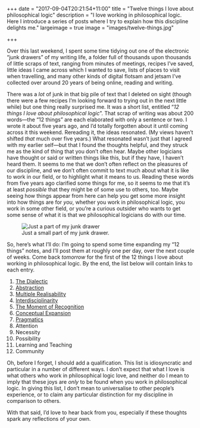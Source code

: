 +++
date = "2017-09-04T20:21:54+11:00"
title = "Twelve things I love about philosophical logic"
description = "I love working in philosophical logic. Here I introduce a series of posts where I try to explain how this discipline delights me."
largeimage = true
image = "images/twelve-things.jpg"

+++

Over this last weekend, I spent some time tidying out one of the electronic &ldquo;junk drawers&rdquo; of my writing life, a folder full of thousands upon thousands of little scraps of text, ranging from minutes of meetings, recipes I&rsquo;ve saved, little ideas I came across which I wanted to save, lists of places to visit when travelling, and many other kinds of digital flotsam and jetsam I&rsquo;ve collected over around 20 years of being online, reading and writing.

There was a _lot_ of junk in that big pile of text that I deleted on sight (though there were a few recipes I&rsquo;m looking forward to trying out in the next little while) but one thing really surprised me. It was a short list, entitled &ldquo;_12 things I love about philosophical logic_&rdquo;. That scrap of writing was about 200 words&mdash;the &ldquo;12 things&rdquo; are each elaborated with only a sentence or two. I wrote it about five years ago, and I&rsquo;d totally forgotten about it until coming across it this weekend. Rereading it, the ideas resonated. (My views haven&rsquo;t shifted _that_ much over five years.) What resonated wasn&rsquo;t just that I agreed with my earlier self&mdash;but that I found the thoughts helpful, and they struck me as the kind of thing that you don&rsquo;t often hear. Maybe other logicians have thought or said or written things like this, but if they have, I haven&rsquo;t heard them. It seems to me that we don&rsquo;t often reflect on the pleasures of our discipline, and we don&rsquo;t often commit to text much about what it is like to work in our field, or to highlight what it means to us. Reading these words from five years ago clarified some things for me, so it seems to me that it&rsquo;s at least _possible_ that they might be of some use to others, too. Maybe seeing how things appear from here can help you get some more insight into how things are for _you_, whether you work in philosophical logic, you work in some other field, or you&rsquo;re a curious outsider who wants to get some sense of what it is that we philosophical logicians do with our time. 

<figure>
	<img src="/images/twelve-things.jpg" alt="Just a part of my junk drawer">
	<figcaption>Just a small part of my junk drawer.</figcaption>
</figure>


So, here&rsquo;s what I&rsquo;ll do: I&rsquo;m going to spend some time expanding my &ldquo;12 things&rdquo; notes, and I&rsquo;ll post them at roughly one per day, over the next couple of weeks. Come back _tomorrow_ for the first of the 12 things I love about working in philosophical logic. By the end, the list below will contain links to each entry. 

1. [The Dialectic](/news/2017/twelve-things-01-the-dialectic/)
2. [Abstraction](/news/2017/twelve-things-02-abstraction/)
3. [Multiple Realisability](/news/2017/twelve-things-03-multiple-realisability/)
4. [Interdisciplinarity](/news/2017/twelve-things-04-interdisciplinarity/)
5. [The Moment of Recognition](/news/2017/twelve-things-05-recognition/)
6. [Conceptual Expansion](/news/2017/twelve-things-06-expansion/)
7. [Pragmatics](/news/2017/twelve-things-07-pragmatics/)
8. Attention
9. Necessity
10. Possibility
11. Learning and Teaching
12. Community

Oh, before I forget, I should add a qualification. This list is idiosyncratic and particular in a number of different ways. I don&rsquo;t expect that what I love is what others who work in philosophical logic love, and neither do I mean to imply that these joys are _only_ to be found when you work in philosophical logic.  In giving this list, I don&rsquo;t mean to universalise to other people&rsquo;s experience, or to claim any particular distinction for my discipline in comparison to others.

With that said, I&rsquo;d love to hear back from you, especially if these thoughts spark any reflections of your own.
